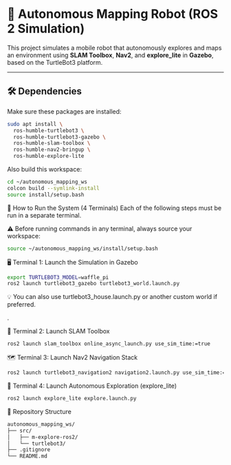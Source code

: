# 🤖 Autonomous Mapping Robot (ROS 2 Simulation)

This project simulates a mobile robot that autonomously explores and maps an environment using **SLAM Toolbox**, **Nav2**, and **explore_lite** in **Gazebo**, based on the TurtleBot3 platform.

---

## 🛠️ Dependencies

Make sure these packages are installed:

```bash
sudo apt install \
  ros-humble-turtlebot3 \
  ros-humble-turtlebot3-gazebo \
  ros-humble-slam-toolbox \
  ros-humble-nav2-bringup \
  ros-humble-explore-lite
```

Also build this workspace:

```bash
cd ~/autonomous_mapping_ws
colcon build --symlink-install
source install/setup.bash
```

🚀 How to Run the System (4 Terminals)
Each of the following steps must be run in a separate terminal.

⚠️ Before running commands in any terminal, always source your workspace:

```bash
source ~/autonomous_mapping_ws/install/setup.bash
```

🖥️ Terminal 1: Launch the Simulation in Gazebo
```bash 
export TURTLEBOT3_MODEL=waffle_pi
ros2 launch turtlebot3_gazebo turtlebot3_world.launch.py
```
💡 You can also use turtlebot3_house.launch.py or another custom world if preferred.

.

🧭 Terminal 2: Launch SLAM Toolbox
```bash
ros2 launch slam_toolbox online_async_launch.py use_sim_time:=true
```

🗺️ Terminal 3: Launch Nav2 Navigation Stack
```bash
ros2 launch turtlebot3_navigation2 navigation2.launch.py use_sim_time:=true
```


🤖 Terminal 4: Launch Autonomous Exploration (explore_lite)
```bash
ros2 launch explore_lite explore.launch.py
```

📂 Repository Structure
```bash
autonomous_mapping_ws/
├── src/
│   ├── m-explore-ros2/
│   └── turtlebot3/
├── .gitignore
└── README.md
```



